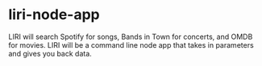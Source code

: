 # liri-node-app
LIRI will search Spotify for songs, Bands in Town for concerts, and OMDB for movies. LIRI will be a command line node app that takes in parameters and gives you back data.
